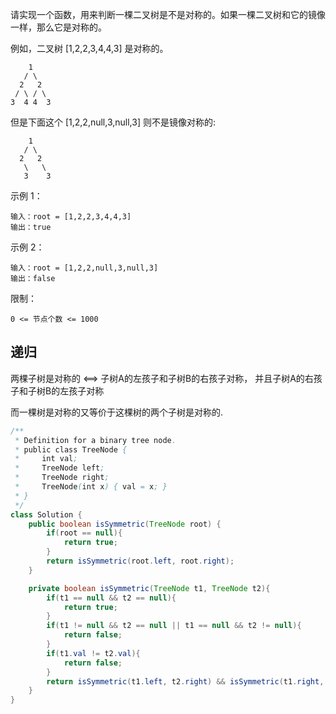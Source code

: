 请实现一个函数，用来判断一棵二叉树是不是对称的。如果一棵二叉树和它的镜像一样，那么它是对称的。

例如，二叉树 [1,2,2,3,4,4,3] 是对称的。
```
    1
   / \
  2   2
 / \ / \
3  4 4  3
```
但是下面这个 [1,2,2,null,3,null,3] 则不是镜像对称的:
```
    1
   / \
  2   2
   \   \
   3    3
```


示例 1：
```
输入：root = [1,2,2,3,4,4,3]
输出：true
```
示例 2：
```
输入：root = [1,2,2,null,3,null,3]
输出：false
```

限制：

`0 <= 节点个数 <= 1000`

<!--more-->

## 递归

两棵子树是对称的 <==> 子树A的左孩子和子树B的右孩子对称， 并且子树A的右孩子和子树B的左孩子对称

而一棵树是对称的又等价于这棵树的两个子树是对称的.

```java
/**
 * Definition for a binary tree node.
 * public class TreeNode {
 *     int val;
 *     TreeNode left;
 *     TreeNode right;
 *     TreeNode(int x) { val = x; }
 * }
 */
class Solution {
    public boolean isSymmetric(TreeNode root) {
        if(root == null){
            return true;
        }
        return isSymmetric(root.left, root.right);
    }

    private boolean isSymmetric(TreeNode t1, TreeNode t2){
        if(t1 == null && t2 == null){
            return true;
        }
        if(t1 != null && t2 == null || t1 == null && t2 != null){
            return false;
        }
        if(t1.val != t2.val){
            return false;
        }
        return isSymmetric(t1.left, t2.right) && isSymmetric(t1.right, t2.left);
    }
}
```

